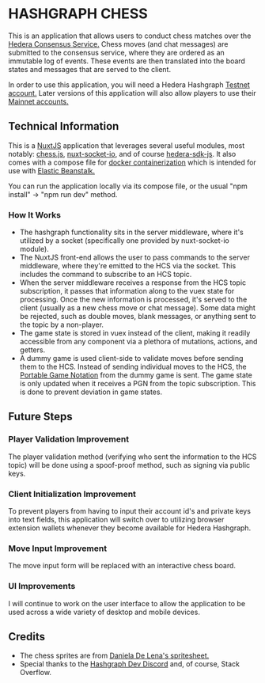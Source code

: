 # HASHGRAPH CHESS

This is an application that allows users to conduct chess matches over the [Hedera Consensus Service.](https://hedera.com/consensus-service) Chess moves (and chat messages) are submitted to the consensus service, where they are ordered as an immutable log of events. These events are then translated into the board states and messages that are served to the client.

In order to use this application, you will need a Hedera Hashgraph [Testnet account.](https://portal.hedera.com/register) Later versions of this application will also allow players to use their [Mainnet accounts.](https://hedera.com/account-creation)

## Technical Information

This is a [NuxtJS](https://nuxtjs.org/) application that leverages several useful modules, most notably: [chess.js](https://github.com/jhlywa/chess.js), [nuxt-socket-io](https://github.com/richardeschloss/nuxt-socket-io), and of course [hedera-sdk-js](https://github.com/hashgraph/hedera-sdk-js). It also comes with a compose file for [docker containerization](https://www.docker.com/) which is intended for use with [Elastic Beanstalk.](https://aws.amazon.com/elasticbeanstalk/)

You can run the application locally via its compose file, or the usual "npm install" -> "npm run dev" method.

### How It Works

- The hashgraph functionality sits in the server middleware, where it's utilized by a socket (specifically one provided by nuxt-socket-io module).
- The NuxtJS front-end allows the user to pass commands to the server middleware, where they're emitted to the HCS via the socket. This includes the command to subscribe to an HCS topic.
- When the server middleware receives a response from the HCS topic subscription, it passes that information along to the vuex state for processing. Once the new information is processed, it's served to the client (usually as a new chess move or chat message). Some data might be rejected, such as double moves, blank messages, or anything sent to the topic by a non-player.
- The game state is stored in vuex instead of the client, making it readily accessible from any component via a plethora of mutations, actions, and getters.
- A dummy game is used client-side to validate moves before sending them to the HCS. Instead of sending individual moves to the HCS, the [Portable Game Notation](https://en.wikipedia.org/wiki/Portable_Game_Notation) from the dummy game is sent. The game state is only updated when it receives a PGN from the topic subscription. This is done to prevent deviation in game states.

## Future Steps

### Player Validation Improvement

The player validation method (verifying who sent the information to the HCS topic) will be done using a spoof-proof method, such as signing via public keys.

### Client Initialization Improvement

To prevent players from having to input their account id's and private keys into text fields, this application will switch over to utilizing browser extension wallets whenever they become available for Hedera Hashgraph.

### Move Input Improvement

The move input form will be replaced with an interactive chess board.

### UI Improvements

I will continue to work on the user interface to allow the application to be used across a wide variety of desktop and mobile devices.

## Credits

- The chess sprites are from [Daniela De Lena's spritesheet.](https://dilena.de/chess-artwork-pieces-and-board-art-assets)
- Special thanks to the [Hashgraph Dev Discord](https://discord.com/invite/2jGMqdQuWR) and, of course, Stack Overflow.
